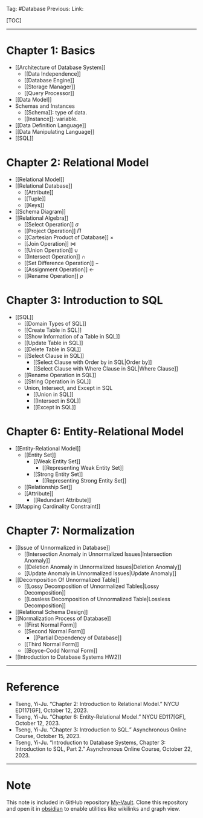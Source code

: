 Tag: #Database
Previous: 
Link: 

[TOC]

---

# Chapter 1: Basics

- [[Architecture of Database System]]
	- [[Data Independence]]
	- [[Database Engine]]
	- [[Storage Manager]]
	- [[Query Processor]]
- [[Data Model]]
- Schemas and Instances
	- [[Schema]]: type of data.
	- [[Instance]]: variable.
- [[Data Definition Language]]
- [[Data Manipulating Language]]
- [[SQL]]

# Chapter 2: Relational Model

- [[Relational Model]]
- [[Relational Database]]
	- [[Attribute]]
	- [[Tuple]]
	- [[Keys]]
- [[Schema Diagram]]
- [[Relational Algebra]]
	- [[Select Operation]] $\sigma$
	- [[Project Operation]] $\Pi$
	- [[Cartesian Product of Database]] $\times$
	- [[Join Operation]] $\bowtie$
	- [[Union Operation]] $\cup$
	- [[Intersect Operation]] $\cap$
	- [[Set Difference Operation]] $-$
	- [[Assignment Operation]] $\leftarrow$
	- [[Rename Operation]] $\rho$

# Chapter 3: Introduction to SQL

- [[SQL]]
	- [[Domain Types of SQL]]
	- [[Create Table in SQL]]
	- [[Show Information of a Table in SQL]]
	- [[Update Table in SQL]]
	- [[Delete Table in SQL]]
	- [[Select Clause in SQL]]
		- [[Select Clause with Order by in SQL|Order by]]
		- [[Select Clause with Where Clause in SQL|Where Clause]]
	- [[Rename Operation in SQL]]
	- [[String Operation in SQL]]
	- Union, Intersect, and Except in SQL
		- [[Union in SQL]]
		- [[Intersect in SQL]]
		- [[Except in SQL]]

# Chapter 6: Entity-Relational Model

- [[Entity-Relational Model]]
	- [[Entity Set]]
		- [[Weak Entity Set]]
			- [[Representing Weak Entity Set]]
		- [[Strong Entity Set]]
			- [[Representing Strong Entity Set]]
	- [[Relationship Set]]
	- [[Attribute]]
		- [[Redundant Attribute]]
- [[Mapping Cardinality Constraint]]

# Chapter 7: Normalization

- [[Issue of Unnormalized in Database]]
	- [[Intersection Anomaly in Unnormalized Issues|Intersection Anomaly]]
	- [[Deletion Anomaly in Unnormalized Issues|Deletion Anomaly]]
	- [[Update Anomaly in Unnormalized Issues|Update Anomaly]]
- [[Decomposition Of Unnormalized Table]]
	- [[Lossy Decomposition of Unnormalized Tables|Lossy Decomposition]]
	- [[Lossless Decomposition of Unnormalized Table|Lossless Decomposition]]
- [[Relational Schema Design]]
- [[Normalization Process of Database]]
	- [[First Normal Form]]
	- [[Second Normal Form]]
		- [[Partial Dependency of Database]]
	- [[Third Normal Form]]
	- [[Boyce-Codd Normal Form]]
- [[Introduction to Database Systems HW2]]

---

# Reference

- Tseng, Yi-Ju. “Chapter 2: Introduction to Relational Model.” NYCU ED117[GF], October 12, 2023.
- Tseng, Yi-Ju. “Chapter 6: Entity-Relational Model.” NYCU ED117[GF], October 12, 2023.
- Tseng, Yi-Ju. “Chapter 3: Introduction to SQL.” Asynchronous Online Course, October 15, 2023.
- Tseng, Yi-Ju. “Introduction to Database Systems, Chapter 3: Introduction to SQL, Part 2.” Asynchronous Online Course, October 22, 2023.

---

# Note

This note is included in GitHub repository [My-Vault](https://github.com/LittleD3092/My-Vault.git). Clone this repository and open it in [obsidian](https://obsidian.md/) to enable utilities like wikilinks and graph view.